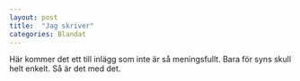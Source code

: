 ```yaml
---
layout: post
title:  "Jag skriver"
categories: Blandat
---
```


Här kommer det ett till inlägg som inte är så meningsfullt. Bara för syns skull helt enkelt. Så är det med det.